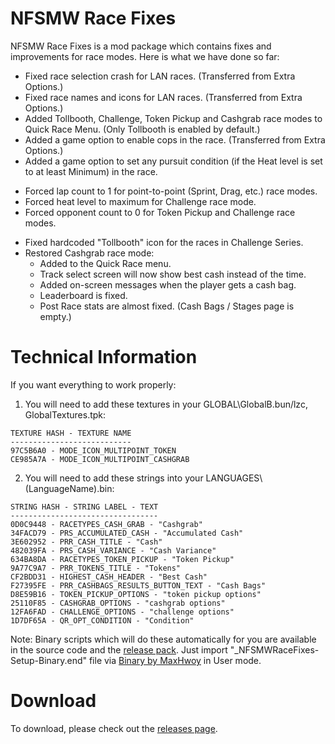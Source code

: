 # NFSMW Race Fixes
NFSMW Race Fixes is a mod package which contains fixes and improvements for race modes.
Here is what we have done so far:
+ Fixed race selection crash for LAN races. (Transferred from Extra Options.)
+ Fixed race names and icons for LAN races. (Transferred from Extra Options.)
+ Added Tollbooth, Challenge, Token Pickup and Cashgrab race modes to Quick Race Menu. (Only Tollbooth is enabled by default.)
+ Added a game option to enable cops in the race. (Transferred from Extra Options.)
+ Added a game option to set any pursuit condition (if the Heat level is set to at least Minimum) in the race.
* Forced lap count to 1 for point-to-point (Sprint, Drag, etc.) race modes.
* Forced heat level to maximum for Challenge race mode.
* Forced opponent count to 0 for Token Pickup and Challenge race modes.
+ Fixed hardcoded "Tollbooth" icon for the races in Challenge Series.
+ Restored Cashgrab race mode:
	- Added to the Quick Race menu.
	- Track select screen will now show best cash instead of the time.
	- Added on-screen messages when the player gets a cash bag.
	- Leaderboard is fixed.
	- Post Race stats are almost fixed. (Cash Bags / Stages page is empty.)

# Technical Information
If you want everything to work properly:

1) You will need to add these textures in your GLOBAL\\GlobalB.bun/lzc, GlobalTextures.tpk:
```
TEXTURE HASH - TEXTURE NAME
---------------------------
97C5B6A0 - MODE_ICON_MULTIPOINT_TOKEN
CE985A7A - MODE_ICON_MULTIPOINT_CASHGRAB
```

2) You will need to add these strings into your LANGUAGES\\(LanguageName).bin:
```
STRING HASH - STRING LABEL - TEXT
---------------------------------
0D0C9448 - RACETYPES_CASH_GRAB - "Cashgrab"
34FACD79 - PRS_ACCUMULATED_CASH - "Accumulated Cash"
3E602952 - PRR_CASH_TITLE - "Cash"
482039FA - PRS_CASH_VARIANCE - "Cash Variance"
634BA8DA - RACETYPES_TOKEN_PICKUP - "Token Pickup"
9A77C9A7 - PRR_TOKENS_TITLE - "Tokens"
CF2BDD31 - HIGHEST_CASH_HEADER - "Best Cash"
F27395FE - PRR_CASHBAGS_RESULTS_BUTTON_TEXT - "Cash Bags"
D8E59B16 - TOKEN_PICKUP_OPTIONS - "token pickup options"
25110F85 - CASHGRAB_OPTIONS - "cashgrab options"
12FA6FAD - CHALLENGE_OPTIONS - "challenge options"
1D7DF65A - QR_OPT_CONDITION - "Condition"
```

Note: Binary scripts which will do these automatically for you are available in the source code and the [release pack](https://www.github.com/ExOptsTeam/NFSMWRaceFixes/releases/latest).
Just import "_NFSMWRaceFixes-Setup-Binary.end" file via [Binary by MaxHwoy](https://github.com/SpeedReflect/Binary) in User mode.

# Download
To download, please check out the [releases page](https://www.github.com/ExOptsTeam/NFSMWRaceFixes/releases).
